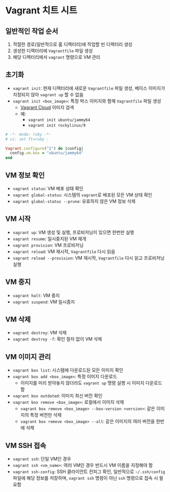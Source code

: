 # Vagrant 치트 시트

## 일반적인 작업 순서

1. 적절한 경로(일반적으로 홈 디렉터리)에 작업할 빈 디렉터리 생성
2. 생성한 디렉터리에 `Vagrantfile` 파일 생성
3. 해당 디렉터리에서 `vagrant` 명령으로 VM 관리

## 초기화

- `vagrant init`: 현재 디렉터리에 새로운 `Vagrantfile` 파일 생성, 베이스 이미지가 지정되지 않아 `vagrant up` 할 수 없음
- `vagrant init <box_image>`: 특정 박스 이미지와 함께 `Vagrantfile` 파일 생성
  - [Vagrant Cloud](https://app.vagrantup.com/boxes/search) 이미지 검색
  - 예:
    - `vagrant init ubuntu/jammy64`
    - `vagrant init rockylinux/9`

```ruby
# -*- mode: ruby -*-
# vi: set ft=ruby :

Vagrant.configure("2") do |config|
  config.vm.box = "ubuntu/jammy64"
end
```

## VM 정보 확인

- `vagrant status`: VM 배포 상태 확인
- `vagrant global-status`: 시스템의 `vagrant`로 배포된 모든 VM 상태 확인
- `vagrant global-status --prune`: 유효하지 않은 VM 정보 삭제

## VM 시작

- `vagrant up`: VM 생성 및 실행, 프로비저닝이 있으면 한번만 실행
- `vagrant resume`: 일시중지된 VM 재개
- `vagrant provision`: VM 프로비저닝
- `vagrant reload`: VM 재시작, `Vagrantfile` 다시 읽음
- `vagrant reload --provision`: VM 재시작, `Vagrantfile` 다시 읽고 프로비저닝 실행



## VM 중지

- `vagrant halt`: VM 중지
- `vagrant suspend`: VM 일시중지

## VM 삭제

- `vagrant destroy`: VM 삭제
- `vagrant destroy -f`: 확인 절차 없이 VM 삭제

## VM 이미지 관리

- `vagrant box list`: 시스템에 다운로드된 모든 이미지 확인
- `vagrant box add <box_image>`: 특정 이미지 다운로드
  - 이미지를 미리 받아놓지 않더라도 `vagrant up` 명령 실행 시 이미지 다운로드 함
- `vagrant box outdated`: 이미지 최신 버전 확인
- `vagrant box remove <box_image>`: 로컬에서 이미지 삭제
  - `vagrant box remove <box_image> --box-version <version>`: 같은 이미지의 특정 버전만 삭제
  - `vagrant box remove <box_image> --all`: 같은 이미지의 여러 버전을 한번에 삭제

## VM SSH 접속

- `vagrant ssh`: 단일 VM인 경우
- `vagrant ssh <vm_name>`: 여러 VM인 경우 반드시 VM 이름을 지정해야 함
- `vagrant ssh-config`: SSH 클라이언트 컨피그 확인, 일반적으로 `~/.ssh/config` 파일에 해당 정보를 저장하며, `vagrant ssh` 명령이 아닌 `ssh` 명령으로 접속 시 필요함
